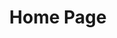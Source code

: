 ---
title: Home Page
heroImage: /sveltepress@3x.png
tagline: A simple, easy to use content centered site build tool with the full power of Sveltekit.
actions:
  - label: Quick start
    to: /guide/quick-start
    type: primary
  - label: View on github
    type: flat
    to: https://github.com/Blackman99/sveltepress
    external: true
features:
  - title: Markdown centered
    description: To help you can start writing with minimal configuration
  - title: Build with Sveltekit
    description: Preserve the full power of Sveltekit. So that you can do more than SSG
  - title: Svelte in Markdown
    description: Feel free to use svelte in markdown. Explore infinite possibilities.
---